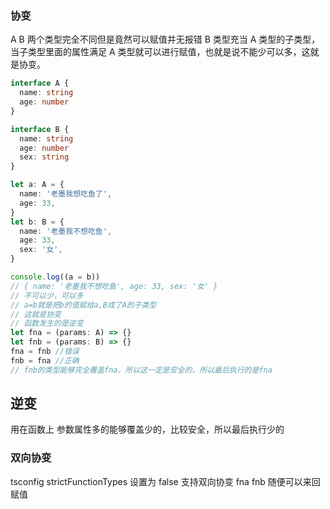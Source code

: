 ### 协变

A B 两个类型完全不同但是竟然可以赋值并无报错 B 类型充当 A 类型的子类型，当子类型里面的属性满足 A 类型就可以进行赋值，也就是说不能少可以多，这就是协变。

```ts
interface A {
  name: string
  age: number
}

interface B {
  name: string
  age: number
  sex: string
}

let a: A = {
  name: '老墨我想吃鱼了',
  age: 33,
}
let b: B = {
  name: '老墨我不想吃鱼',
  age: 33,
  sex: '女',
}

console.log((a = b))
// { name: '老墨我不想吃鱼', age: 33, sex: '女' }
// 不可以少，可以多
// a=b就是把b的值赋给a,B成了A的子类型
// 这就是协变
// 函数发生的是逆变
let fna = (params: A) => {}
let fnb = (params: B) => {}
fna = fnb //错误
fnb = fna //正确
// fnb的类型能够完全覆盖fna，所以这一定是安全的，所以最后执行的是fna
```

## 逆变

用在函数上
参数属性多的能够覆盖少的，比较安全，所以最后执行少的

### 双向协变

tsconfig strictFunctionTypes
设置为 false 支持双向协变 fna fnb 随便可以来回赋值
